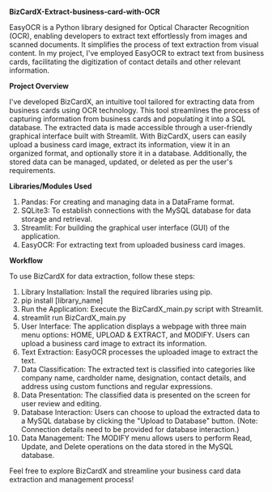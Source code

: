 ****BizCardX-Extract-business-card-with-OCR****

EasyOCR is a Python library designed for Optical Character Recognition (OCR), enabling developers to extract text effortlessly from images and scanned documents. It simplifies the process of text extraction from visual content.
In my project, I've employed EasyOCR to extract text from business cards, facilitating the digitization of contact details and other relevant information.

**Project Overview**

I've developed BizCardX, an intuitive tool tailored for extracting data from business cards using OCR technology. This tool streamlines the process of capturing information from business cards and populating it into a SQL database. The extracted data is made accessible through a user-friendly graphical interface built with Streamlit.
With BizCardX, users can easily upload a business card image, extract its information, view it in an organized format, and optionally store it in a database. Additionally, the stored data can be managed, updated, or deleted as per the user's requirements.


**Libraries/Modules Used**

1. Pandas: For creating and managing data in a DataFrame format.
2. SQLite3: To establish connections with the MySQL database for data storage and retrieval.
3. Streamlit: For building the graphical user interface (GUI) of the application.
4. EasyOCR: For extracting text from uploaded business card images.

**Workflow**

To use BizCardX for data extraction, follow these steps:
1. Library Installation: Install the required libraries using pip.
2. pip install [library_name]
3. Run the Application: Execute the BizCardX_main.py script with Streamlit.
4. streamlit run BizCardX_main.py
5. User Interface: The application displays a webpage with three main menu options: HOME, UPLOAD & EXTRACT, and MODIFY. Users can upload a business card image to extract its information.
6. Text Extraction: EasyOCR processes the uploaded image to extract the text.
7. Data Classification: The extracted text is classified into categories like company name, cardholder name, designation, contact details, and address using custom functions and regular expressions.
8. Data Presentation: The classified data is presented on the screen for user review and editing.
9. Database Interaction: Users can choose to upload the extracted data to a MySQL database by clicking the "Upload to Database" button. (Note: Connection details need to be provided for database interaction.)
10. Data Management: The MODIFY menu allows users to perform Read, Update, and Delete operations on the data stored in the MySQL database.

Feel free to explore BizCardX and streamline your business card data extraction and management process!
